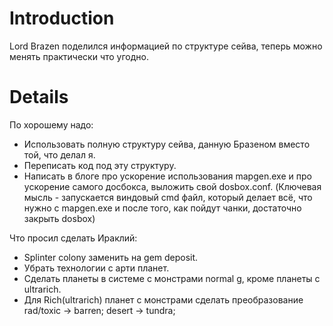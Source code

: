 # Introduction #

Lord Brazen поделился информацией по структуре сейва, теперь можно менять практически что угодно.

# Details #

По хорошему надо:

  * Использовать полную структуру сейва, данную Бразеном вместо той, что делал я.
  * Переписать код под эту структуру.
  * Написать в блоге про ускорение использования mapgen.exe и про ускорение самого досбокса, выложить свой dosbox.conf. (Ключевая мысль - запускается виндовый cmd файл, который делает всё, что нужно с mapgen.exe и после того, как пойдут чанки, достаточно закрыть dosbox)

Что просил сделать Ираклий:

  * Splinter colony заменить на gem deposit.
  * Убрать технологии с арти планет.
  * Сделать планеты в системе с монстрами normal g, кроме планеты с ultrarich.
  * Для Rich(ultrarich) планет с монстрами сделать преобразование rad/toxic -> barren; desert -> tundra;